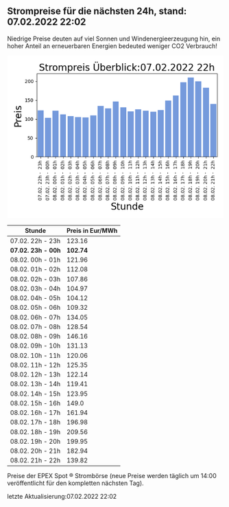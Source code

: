
## Strompreise für die nächsten 24h, stand: 07.02.2022 22:02

Niedrige Preise deuten auf viel Sonnen und Windenergieerzeugung hin, ein hoher Anteil an erneuerbaren Energien bedeuted weniger CO2 Verbrauch!

![Strompreis übersicht](imgs/strompreis_uebersicht.png)

| Stunde | Preis in Eur/MWh |
|---|---|
| 07.02. 22h -  23h | 123.16 | 
| **07.02. 23h -  00h** | **102.74** | 
| 08.02. 00h -  01h | 121.96 | 
| 08.02. 01h -  02h | 112.08 | 
| 08.02. 02h -  03h | 107.86 | 
| 08.02. 03h -  04h | 104.97 | 
| 08.02. 04h -  05h | 104.12 | 
| 08.02. 05h -  06h | 109.32 | 
| 08.02. 06h -  07h | 134.05 | 
| 08.02. 07h -  08h | 128.54 | 
| 08.02. 08h -  09h | 146.16 | 
| 08.02. 09h -  10h | 131.13 | 
| 08.02. 10h -  11h | 120.06 | 
| 08.02. 11h -  12h | 125.35 | 
| 08.02. 12h -  13h | 122.14 | 
| 08.02. 13h -  14h | 119.41 | 
| 08.02. 14h -  15h | 123.95 | 
| 08.02. 15h -  16h | 149.0 | 
| 08.02. 16h -  17h | 161.94 | 
| 08.02. 17h -  18h | 196.98 | 
| 08.02. 18h -  19h | 209.56 | 
| 08.02. 19h -  20h | 199.95 | 
| 08.02. 20h -  21h | 182.94 | 
| 08.02. 21h -  22h | 139.82 | 

Preise der EPEX Spot ® Strombörse (neue Preise werden täglich um 14:00 veröffentlicht für den kompletten nächsten Tag).

letzte Aktualisierung:07.02.2022 22:02